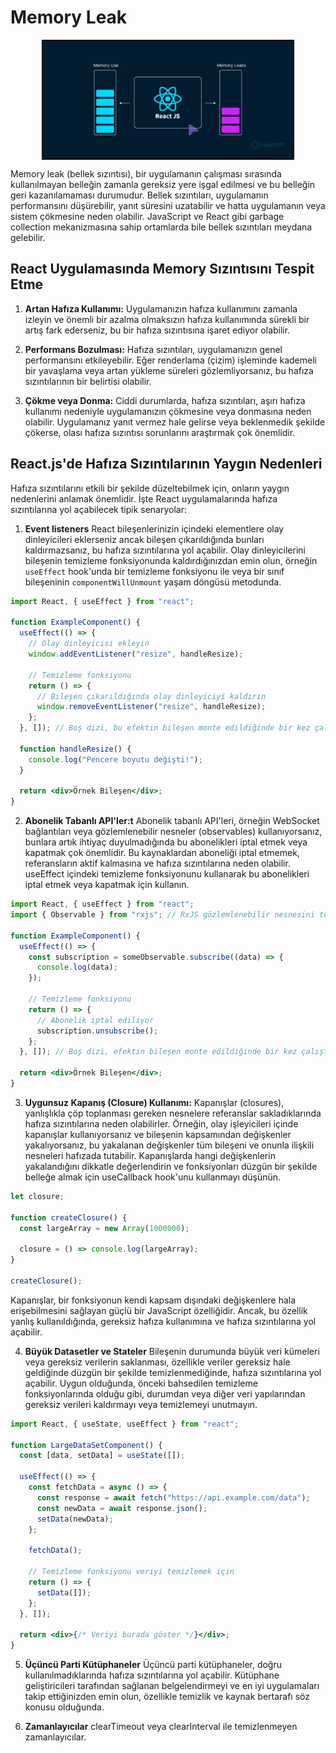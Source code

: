 # Memory Leak

<div style="display: flex; justify-content: center; align-items: center;">
<img src="./assests/memoryleak.PNG" width="80%" />
</div>

Memory leak (bellek sızıntısı), bir uygulamanın çalışması sırasında kullanılmayan belleğin zamanla gereksiz yere işgal edilmesi ve bu belleğin geri kazanılamaması durumudur. Bellek sızıntıları, uygulamanın performansını düşürebilir, yanıt süresini uzatabilir ve hatta uygulamanın veya sistem çökmesine neden olabilir. JavaScript ve React gibi garbage collection mekanizmasına sahip ortamlarda bile bellek sızıntıları meydana gelebilir.

## React Uygulamasında Memory Sızıntısını Tespit Etme

1. **Artan Hafıza Kullanımı:** Uygulamanızın hafıza kullanımını zamanla izleyin ve önemli bir azalma olmaksızın hafıza kullanımında sürekli bir artış fark ederseniz, bu bir hafıza sızıntısına işaret ediyor olabilir.

2. **Performans Bozulması:** Hafıza sızıntıları, uygulamanızın genel performansını etkileyebilir. Eğer renderlama (çizim) işleminde kademeli bir yavaşlama veya artan yükleme süreleri gözlemliyorsanız, bu hafıza sızıntılarının bir belirtisi olabilir.

3. **Çökme veya Donma:** Ciddi durumlarda, hafıza sızıntıları, aşırı hafıza kullanımı nedeniyle uygulamanızın çökmesine veya donmasına neden olabilir. Uygulamanız yanıt vermez hale gelirse veya beklenmedik şekilde çökerse, olası hafıza sızıntısı sorunlarını araştırmak çok önemlidir.

## React.js'de Hafıza Sızıntılarının Yaygın Nedenleri

Hafıza sızıntılarını etkili bir şekilde düzeltebilmek için, onların yaygın nedenlerini anlamak önemlidir. İşte React uygulamalarında hafıza sızıntılarına yol açabilecek tipik senaryolar:

1. **Event listeners** React bileşenlerinizin içindeki elementlere olay dinleyicileri eklerseniz ancak bileşen çıkarıldığında bunları kaldırmazsanız, bu hafıza sızıntılarına yol açabilir. Olay dinleyicilerini bileşenin temizleme fonksiyonunda kaldırdığınızdan emin olun, örneğin `useEffect` hook'unda bir temizleme fonksiyonu ile veya bir sınıf bileşeninin `componentWillUnmount` yaşam döngüsü metodunda.

```jsx
import React, { useEffect } from "react";

function ExampleComponent() {
  useEffect(() => {
    // Olay dinleyicisi ekleyin
    window.addEventListener("resize", handleResize);

    // Temizleme fonksiyonu
    return () => {
      // Bileşen çıkarıldığında olay dinleyiciyi kaldırın
      window.removeEventListener("resize", handleResize);
    };
  }, []); // Boş dizi, bu efektin bileşen monte edildiğinde bir kez çalıştırılacağını belirtir

  function handleResize() {
    console.log("Pencere boyutu değişti!");
  }

  return <div>Örnek Bileşen</div>;
}
```

2. **Abonelik Tabanlı API'ler:t** Abonelik tabanlı API'leri, örneğin WebSocket bağlantıları veya gözlemlenebilir nesneler (observables) kullanıyorsanız, bunlara artık ihtiyaç duyulmadığında bu abonelikleri iptal etmek veya kapatmak çok önemlidir. Bu kaynaklardan aboneliği iptal etmemek, referansların aktif kalmasına ve hafıza sızıntılarına neden olabilir. useEffect içindeki temizleme fonksiyonunu kullanarak bu abonelikleri iptal etmek veya kapatmak için kullanın.

```jsx
import React, { useEffect } from "react";
import { Observable } from "rxjs"; // RxJS gözlemlenebilir nesnesini temsilen

function ExampleComponent() {
  useEffect(() => {
    const subscription = someObservable.subscribe((data) => {
      console.log(data);
    });

    // Temizleme fonksiyonu
    return () => {
      // Abonelik iptal ediliyor
      subscription.unsubscribe();
    };
  }, []); // Boş dizi, efektin bileşen monte edildiğinde bir kez çalıştırılacağını belirtir

  return <div>Örnek Bileşen</div>;
}
```

3. **Uygunsuz Kapanış (Closure) Kullanımı:** Kapanışlar (closures), yanlışlıkla çöp toplanması gereken nesnelere referanslar sakladıklarında hafıza sızıntılarına neden olabilirler. Örneğin, olay işleyicileri içinde kapanışlar kullanıyorsanız ve bileşenin kapsamından değişkenler yakalıyorsanız, bu yakalanan değişkenler tüm bileşeni ve onunla ilişkili nesneleri hafızada tutabilir. Kapanışlarda hangi değişkenlerin yakalandığını dikkatle değerlendirin ve fonksiyonları düzgün bir şekilde belleğe almak için useCallback hook'unu kullanmayı düşünün.

```jsx
let closure;

function createClosure() {
  const largeArray = new Array(1000000);

  closure = () => console.log(largeArray);
}

createClosure();
```

Kapanışlar, bir fonksiyonun kendi kapsam dışındaki değişkenlere hala erişebilmesini sağlayan güçlü bir JavaScript özelliğidir. Ancak, bu özellik yanlış kullanıldığında, gereksiz hafıza kullanımına ve hafıza sızıntılarına yol açabilir.

4. **Büyük Datasetler ve Stateler** Bileşenin durumunda büyük veri kümeleri veya gereksiz verilerin saklanması, özellikle veriler gereksiz hale geldiğinde düzgün bir şekilde temizlenmediğinde, hafıza sızıntılarına yol açabilir. Uygun olduğunda, önceki bahsedilen temizleme fonksiyonlarında olduğu gibi, durumdan veya diğer veri yapılarından gereksiz verileri kaldırmayı veya temizlemeyi unutmayın.

```jsx
import React, { useState, useEffect } from "react";

function LargeDataSetComponent() {
  const [data, setData] = useState([]);

  useEffect(() => {
    const fetchData = async () => {
      const response = await fetch("https://api.example.com/data");
      const newData = await response.json();
      setData(newData);
    };

    fetchData();

    // Temizleme fonksiyonu veriyi temizlemek için
    return () => {
      setData([]);
    };
  }, []);

  return <div>{/* Veriyi burada göster */}</div>;
}
```

5. **Üçüncü Parti Kütüphaneler** Üçüncü parti kütüphaneler, doğru kullanılmadıklarında hafıza sızıntılarına yol açabilir. Kütüphane geliştiricileri tarafından sağlanan belgelendirmeyi ve en iyi uygulamaları takip ettiğinizden emin olun, özellikle temizlik ve kaynak bertarafı söz konusu olduğunda.

6. **Zamanlayıcılar** clearTimeout veya clearInterval ile temizlenmeyen zamanlayıcılar.
